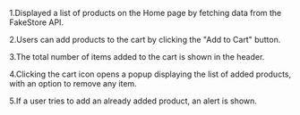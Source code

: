 1.Displayed a list of products on the Home page by fetching data from the FakeStore API.

2.Users can add products to the cart by clicking the "Add to Cart" button.

3.The total number of items added to the cart is shown in the header.

4.Clicking the cart icon opens a popup displaying the list of added products, with an option to remove any item.

5.If a user tries to add an already added product, an alert is shown.
